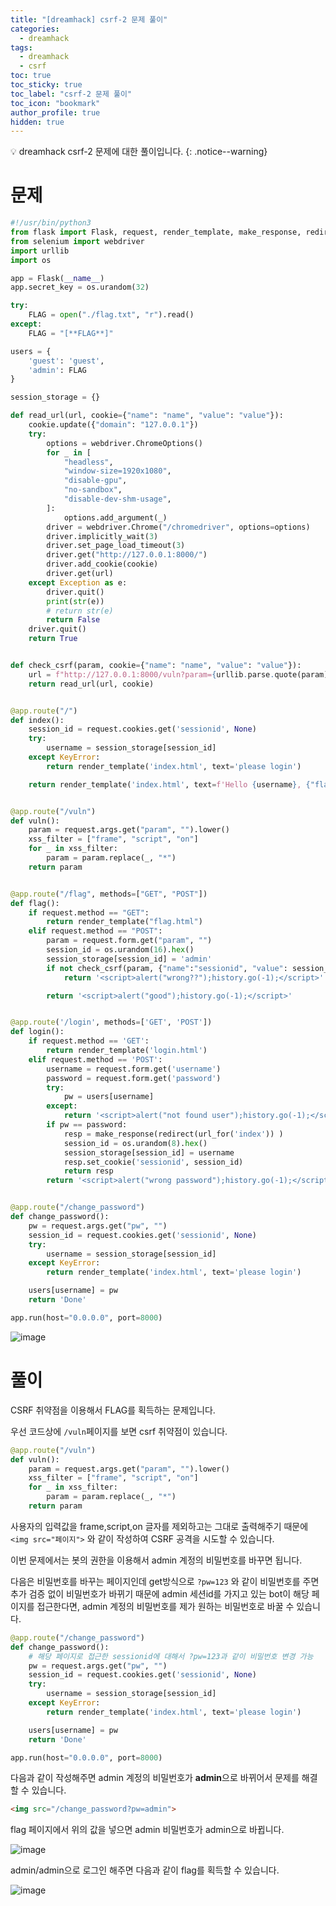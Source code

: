 ```yaml
---
title: "[dreamhack] csrf-2 문제 풀이"
categories:
  - dreamhack
tags:
  - dreamhack
  - csrf
toc: true
toc_sticky: true
toc_label: "csrf-2 문제 풀이"
toc_icon: "bookmark"
author_profile: true
hidden: true
---
```


💡 dreamhack csrf-2 문제에 대한 풀이입니다.
{: .notice--warning}

# 문제

```python
#!/usr/bin/python3
from flask import Flask, request, render_template, make_response, redirect, url_for
from selenium import webdriver
import urllib
import os

app = Flask(__name__)
app.secret_key = os.urandom(32)

try:
    FLAG = open("./flag.txt", "r").read()
except:
    FLAG = "[**FLAG**]"

users = {
    'guest': 'guest',
    'admin': FLAG
}

session_storage = {}

def read_url(url, cookie={"name": "name", "value": "value"}):
    cookie.update({"domain": "127.0.0.1"})
    try:
        options = webdriver.ChromeOptions()
        for _ in [
            "headless",
            "window-size=1920x1080",
            "disable-gpu",
            "no-sandbox",
            "disable-dev-shm-usage",
        ]:
            options.add_argument(_)
        driver = webdriver.Chrome("/chromedriver", options=options)
        driver.implicitly_wait(3)
        driver.set_page_load_timeout(3)
        driver.get("http://127.0.0.1:8000/")
        driver.add_cookie(cookie)
        driver.get(url)
    except Exception as e:
        driver.quit()
        print(str(e))
        # return str(e)
        return False
    driver.quit()
    return True


def check_csrf(param, cookie={"name": "name", "value": "value"}):
    url = f"http://127.0.0.1:8000/vuln?param={urllib.parse.quote(param)}"
    return read_url(url, cookie)


@app.route("/")
def index():
    session_id = request.cookies.get('sessionid', None)
    try:
        username = session_storage[session_id]
    except KeyError:
        return render_template('index.html', text='please login')

    return render_template('index.html', text=f'Hello {username}, {"flag is " + FLAG if username == "admin" else "you are not an admin"}')


@app.route("/vuln")
def vuln():
    param = request.args.get("param", "").lower()
    xss_filter = ["frame", "script", "on"]
    for _ in xss_filter:
        param = param.replace(_, "*")
    return param


@app.route("/flag", methods=["GET", "POST"])
def flag():
    if request.method == "GET":
        return render_template("flag.html")
    elif request.method == "POST":
        param = request.form.get("param", "")
        session_id = os.urandom(16).hex()
        session_storage[session_id] = 'admin'
        if not check_csrf(param, {"name":"sessionid", "value": session_id}):
            return '<script>alert("wrong??");history.go(-1);</script>'

        return '<script>alert("good");history.go(-1);</script>'


@app.route('/login', methods=['GET', 'POST'])
def login():
    if request.method == 'GET':
        return render_template('login.html')
    elif request.method == 'POST':
        username = request.form.get('username')
        password = request.form.get('password')
        try:
            pw = users[username]
        except:
            return '<script>alert("not found user");history.go(-1);</script>'
        if pw == password:
            resp = make_response(redirect(url_for('index')) )
            session_id = os.urandom(8).hex()
            session_storage[session_id] = username
            resp.set_cookie('sessionid', session_id)
            return resp 
        return '<script>alert("wrong password");history.go(-1);</script>'


@app.route("/change_password")
def change_password():
    pw = request.args.get("pw", "")
    session_id = request.cookies.get('sessionid', None)
    try:
        username = session_storage[session_id]
    except KeyError:
        return render_template('index.html', text='please login')

    users[username] = pw
    return 'Done'

app.run(host="0.0.0.0", port=8000)

```

![image](https://user-images.githubusercontent.com/33647663/161825588-968f4af1-eb51-4930-8957-6e438aca8a99.png)


# 풀이
CSRF 취약점을 이용해서 FLAG를 획득하는 문제입니다.

우선 코드상에 ```/vuln```페이지를 보면 csrf 취약점이 있습니다.

```py
@app.route("/vuln")
def vuln():
    param = request.args.get("param", "").lower()
    xss_filter = ["frame", "script", "on"]
    for _ in xss_filter:
        param = param.replace(_, "*")
    return param
```

사용자의 입력값을 frame,script,on 글자를 제외하고는 그대로 출력해주기 때문에 ```<img src="페이지">``` 와 같이 작성하여 CSRF 공격을 시도할 수 있습니다.

이번 문제에서는 봇의 권한을 이용해서 admin 계정의 비밀번호를 바꾸면 됩니다.

다음은 비밀번호를 바꾸는 페이지인데 get방식으로 ```?pw=123``` 와 같이 비밀번호를 주면 추가 검증 없이 비밀번호가 바뀌기 때문에 admin 세션id를 가지고 있는 bot이 해당 페이지를 접근한다면, admin 계정의 비밀번호를 제가 원하는 비밀번호로 바꿀 수 있습니다.

```py
@app.route("/change_password")
def change_password():
    # 해당 페이지로 접근한 sessionid에 대해서 ?pw=123과 같이 비밀번호 변경 가능
    pw = request.args.get("pw", "")
    session_id = request.cookies.get('sessionid', None)
    try:
        username = session_storage[session_id]
    except KeyError:
        return render_template('index.html', text='please login')

    users[username] = pw
    return 'Done'

app.run(host="0.0.0.0", port=8000)
```

다음과 같이 작성해주면 admin 계정의 비밀번호가 **admin**으로 바뀌어서 문제를 해결할 수 있습니다.

```html
<img src="/change_password?pw=admin">
```

flag 페이지에서 위의 값을 넣으면 admin 비밀번호가 admin으로 바뀝니다.

![image](https://user-images.githubusercontent.com/33647663/161826472-88f6c928-2aa8-4af6-b20d-229b882d4cea.png)

admin/admin으로 로그인 해주면 다음과 같이 flag를 획득할 수 있습니다.

![image](https://user-images.githubusercontent.com/33647663/161826546-adaab5af-9390-455d-94cc-423298bfc66b.png)